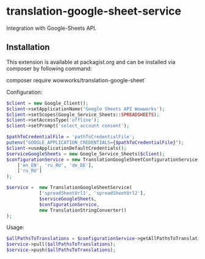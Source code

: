 # translation-google-sheet-service

Integration with Google-Sheets API.

Installation
-------------

This extension is available at packagist.org and can be installed via composer by following command:

composer require wowworks/translation-google-sheet`

Configuration:

```php
$client = new Google_Client();
$client->setApplicationName('Google Sheets API Wowworks');
$client->setScopes(Google_Service_Sheets::SPREADSHEETS);
$client->setAccessType('offline');
$client->setPrompt('select_account consent');

$pathToCredentialFile = 'pathToCredentialFile';
putenv("GOOGLE_APPLICATION_CREDENTIALS={$pathToCredentialFile}");
$client->useApplicationDefaultCredentials();
$serviceGoogleSheets = new Google_Service_Sheets($client);
$configurationService = new TranslationGoogleSheetConfigurationService(
    ['en_EN', 'ru_RU', 'de_DE'],
    ['ru_RU']
);

$service =  new TranslationGoogleSheetService(
            ['spreadSheetUrl1', 'spreadSheetUrl2'],
            $serviceGoogleSheets,
            $configurationService,
            new TranslationStringConverter()
);
```

Usage:

```php
$allPathsToTranslations = $configurationService->getAllPathsToTranslations(Yii::$app->i18n->translations);
$service->pull($allPathsToTranslations);
$service->push($allPathsToTranslations);
```